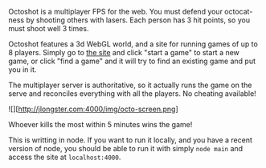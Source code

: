 
Octoshot is a multiplayer FPS for the web. You must defend your octocat-ness by
shooting others with lasers. Each person has 3 hit points, so you must
shoot well 3 times.

Octoshot features a 3d WebGL world, and a site for running games of up
to 8 players. Simply go to [the site](http://jlongster.com:4000) and
click "start a game" to start a new game, or click "find a game" and
it will try to find an existing game and put you in it.

The multiplayer server is authoritative, so it actually runs the game
on the serve and reconciles everything with all the players. No cheating available!

![][http://jlongster.com:4000/img/octo-screen.png]

Whoever kills the most within 5 minutes wins the game!

This is writting in node. If you want to run it locally, and you have a
recent version of node, you should be able to run it with simply `node
main` and access the site at `localhost:4000`.